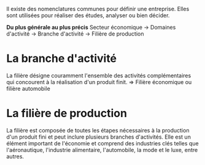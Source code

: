 Il existe des nomenclatures communes pour définir une entreprise. Elles sont utilisées pour réaliser des études, analyser ou bien décider.

**Du plus générale au plus précis**
Secteur économique → Domaines d'activité → Branche d'activité → Filière de production

# La branche d'activité
La filière désigne couramment l'ensemble des activités complémentaires qui concourent à la réalisation d'un produit finit. ⇒ Filière économique ou filière automobile

# La filière de production
La filière est composée de toutes les étapes nécessaires à la production d'un produit fini et peut inclure plusieurs branches d'activités. Elle est un élément important de l'économie et comprend des industries clés telles que l'aéronautique, l'industrie alimentaire, l'automobile, la mode et le luxe, entre autres.